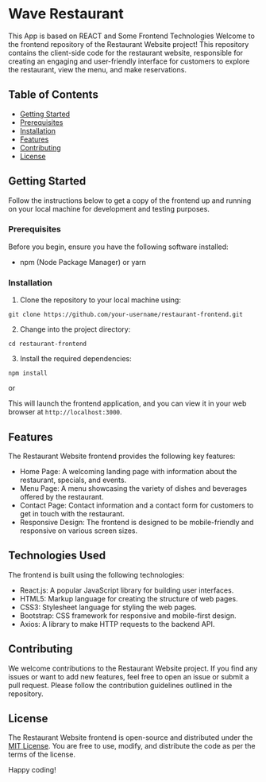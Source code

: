 # Wave Restaurant

This App is based on REACT and Some Frontend Technologies Welcome to the frontend repository of the Restaurant Website project! This repository contains the client-side code for the restaurant website, responsible for creating an engaging and user-friendly interface for customers to explore the restaurant, view the menu, and make reservations.

## Table of Contents

- [Getting Started](#getting-started)
- [Prerequisites](#prerequisites)
- [Installation](#installation)
- [Features](#features)
- [Contributing](#contributing)
- [License](#license)

## Getting Started

Follow the instructions below to get a copy of the frontend up and running on your local machine for development and testing purposes.

### Prerequisites

Before you begin, ensure you have the following software installed:

- npm (Node Package Manager) or yarn

### Installation

1. Clone the repository to your local machine using:

```
git clone https://github.com/your-username/restaurant-frontend.git
```

2. Change into the project directory:

```
cd restaurant-frontend
```

3. Install the required dependencies:

```
npm install
```

or



This will launch the frontend application, and you can view it in your web browser at `http://localhost:3000`.

## Features

The Restaurant Website frontend provides the following key features:

- Home Page: A welcoming landing page with information about the restaurant, specials, and events.
- Menu Page: A menu showcasing the variety of dishes and beverages offered by the restaurant.
- Contact Page: Contact information and a contact form for customers to get in touch with the restaurant.
- Responsive Design: The frontend is designed to be mobile-friendly and responsive on various screen sizes.

## Technologies Used

The frontend is built using the following technologies:

- React.js: A popular JavaScript library for building user interfaces.
- HTML5: Markup language for creating the structure of web pages.
- CSS3: Stylesheet language for styling the web pages.
- Bootstrap: CSS framework for responsive and mobile-first design.
- Axios: A library to make HTTP requests to the backend API.

## Contributing

We welcome contributions to the Restaurant Website project. If you find any issues or want to add new features, feel free to open an issue or submit a pull request. Please follow the contribution guidelines outlined in the repository.

## License

The Restaurant Website frontend is open-source and distributed under the [MIT License](LICENSE). You are free to use, modify, and distribute the code as per the terms of the license.

Happy coding!

